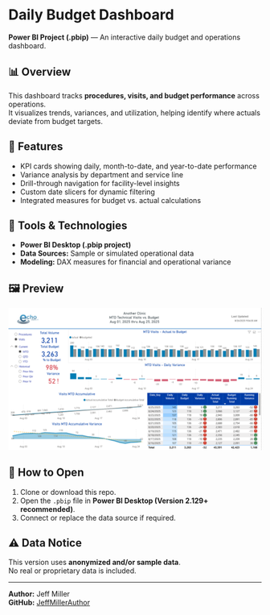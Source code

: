 # Daily Budget Dashboard

**Power BI Project (.pbip)** — An interactive daily budget and operations dashboard.

## 📊 Overview
This dashboard tracks **procedures, visits, and budget performance** across operations.  
It visualizes trends, variances, and utilization, helping identify where actuals deviate from budget targets.

## 🚀 Features
- KPI cards showing daily, month-to-date, and year-to-date performance  
- Variance analysis by department and service line  
- Drill-through navigation for facility-level insights  
- Custom date slicers for dynamic filtering  
- Integrated measures for budget vs. actual calculations  

## 🧰 Tools & Technologies
- **Power BI Desktop (.pbip project)**  
- **Data Sources:** Sample or simulated operational data  
- **Modeling:** DAX measures for financial and operational variance  

## 🖼️ Preview
![Dashboard Preview](images/Daily%20Budget%20Current%20MTD%20Screenshot.png)


## 🧩 How to Open
1. Clone or download this repo.  
2. Open the `.pbip` file in **Power BI Desktop (Version 2.129+ recommended)**.  
3. Connect or replace the data source if required.  

## ⚠️ Data Notice
This version uses **anonymized and/or sample data**.  
No real or proprietary data is included.

---

**Author:** Jeff Miller  
**GitHub:** [JeffMillerAuthor](https://github.com/JeffMillerAuthor)
